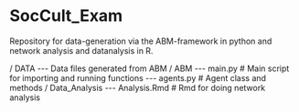 # SocCult_Exam
Repository for data-generation via the ABM-framework in python and network analysis and datanalysis in R. 

/ DATA
--- Data files generated from ABM 
/ ABM
--- main.py # Main script for importing and running functions
--- agents.py # Agent class and methods 
/ Data_Analysis
--- Analysis.Rmd # Rmd for doing network analysis
